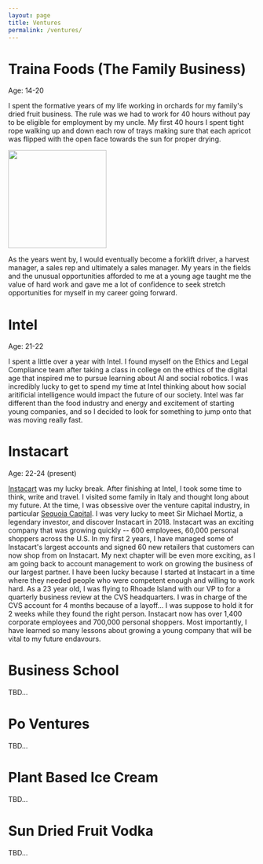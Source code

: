 ```yaml
---
layout: page
title: Ventures
permalink: /ventures/
---
```


# Traina Foods (The Family Business)
Age: 14-20

I spent the formative years of my life working in orchards for my family's dried fruit business. The rule was we had to work for 40 hours without pay to be eligible for employment by my uncle. My first 40 hours I spent tight rope walking up and down each row of trays making sure that each apricot was flipped with the open face towards the sun for proper drying. 

<img src="{{site.imgurl}}/apricots.JPG" height="200" />

As the years went by, I would eventually become a forklift driver, a harvest manager, a sales rep and ultimately a sales manager. My years in the fields and the unusual opportunities afforded to me at a young age taught me the value of hard work and gave me a lot of confidence to seek stretch opportunities for myself in my career going forward.  

# Intel 
Age: 21-22

I spent a little over a year with Intel. I found myself on the Ethics and Legal Compliance team after taking a class in college on the ethics of the digital age that inspired me to pursue learning about AI and social robotics. I was incredibly lucky to get to spend my time at Intel thinking about how social aritificial intelligence would impact the future of our society. Intel was far different than the food industry and energy and excitement of starting young companies, and so I decided to look for something to jump onto that was moving really fast. 

# Instacart
Age: 22-24 (present)

[Instacart](https://www.instacart.com/) was my lucky break. After finishing at Intel, I took some time to think, write and travel. I visited some family in Italy and thought long about my future. At the time, I was obsessive over the venture capital industry, in particular [Sequoia Capital](https://www.sequoiacap.com/). I was very lucky to meet Sir Michael Mortiz, a legendary investor, and discover Instacart in 2018. Instacart was an exciting company that was growing quickly -- 600 employees, 60,000 personal shoppers across the U.S. In my first 2 years, I have managed some of Instacart's largest accounts and signed 60 new retailers that customers can now shop from on Instacart. My next chapter will be even more exciting, as I am going back to account management to work on growing the business of our largest partner. I have been lucky because I started at Instacart in a time where they needed people who were competent enough and willing to work hard. As a 23 year old, I was flying to Rhoade Island with our VP to for a quarterly business review at the CVS headquarters. I was in charge of the CVS account for 4 months because of a layoff... I was suppose to hold it for 2 weeks while they found the right person. Instacart now has over 1,400 corporate employees and 700,000 personal shoppers. Most importantly, I have learned so many lessons about growing a young company that will be vital to my future endavours. 


# Business School
TBD...

# Po Ventures
TBD...

# Plant Based Ice Cream
TBD...

# Sun Dried Fruit Vodka
TBD...



